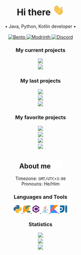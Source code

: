 <p>
  <h1 align="center"><b>Hi there <img src="https://github.com/aratakileo/static.pexty.xyz/blob/main/src/emoji/animated/waving_hand.gif?raw=true" height="35"/></b></h1>
</p>
<p align="center">
  <a>• Java, Python, Kotlin developer •</a>
  <br />
  <br />
  <a href="https://bento.me/aratakileo">
    <img src="https://img.shields.io/badge/Bento-768cff?style=for-the-badge&logo=bento&logoColor=ffffff" alt="Bento" />
  </a>
 <a href="https://modrinth.com/user/aratakileo">
    <img src="https://img.shields.io/badge/Modrinth-00AF5C?style=for-the-badge&logo=modrinth&logoColor=ffffff" alt="Modrinth" />
  </a>
 <a href="https://discord.gg/t5ZqftXG4b">
    <img src="https://img.shields.io/badge/Discord-7289da?style=for-the-badge&logo=discord&logoColor=ffffff" alt="Discord" />
  </a>
 
</p>

<h3 align="center">My current projects</h3>
<p align="center">
  <a href="https://github.com/aratakileo/emogg">
    <img align="" src="https://github-readme-stats.vercel.app/api/pin/?username=aratakileo&repo=emogg&theme=github_dark&ver=2" />
  </a>
  <br />
  <a href="https://github.com/aratakileo/elegantia">
    <img align="" src="https://github-readme-stats.vercel.app/api/pin/?username=aratakileo&repo=elegantia&theme=github_dark&ver=2" />
  </a>
</p>

<h3 align="center">My last projects</h3>
<p align="center">
  <a href="https://github.com/aratakileo/jime">
    <img align="" src="https://github-readme-stats.vercel.app/api/pin/?username=aratakileo&repo=jime&theme=github_dark" />
  </a>
  <br />
  <a href="https://github.com/aratakileo/suggestions-api">
    <img align="" src="https://github-readme-stats.vercel.app/api/pin/?username=aratakileo&repo=suggestions-api&theme=github_dark&ver=2" />
  </a>
  <br />
  <a href="https://github.com/aratakileo/pygex">
    <img align="" src="https://github-readme-stats.vercel.app/api/pin/?username=aratakileo&repo=pygex&theme=github_dark" />
  </a>
</p>

<h3 align="center">My favorite projects</h3>
<p align="center">
  <a href="https://github.com/aratakileo/emogg">
    <img align="" src="https://github-readme-stats.vercel.app/api/pin/?username=aratakileo&repo=emogg&theme=github_dark&ver=2" />
  </a>
  <br />
  <a href="https://github.com/aratakileo/pygex">
    <img align="" src="https://github-readme-stats.vercel.app/api/pin/?username=aratakileo&repo=pygex&theme=github_dark&ver=2" />
  </a>
  <br />
  <a href="https://github.com/aratakileo/quick-harvest-plugin">
    <img align="" src="https://github-readme-stats.vercel.app/api/pin/?username=aratakileo&repo=quick-harvest-plugin&theme=github_dark&ver=2" />
  </a>
  <br />
  <a href="https://github.com/aratakileo/AndroidFloatingWindowsEngine">
    <img align="" src="https://github-readme-stats.vercel.app/api/pin/?username=aratakileo&repo=AndroidFloatingWindowsEngine&theme=github_dark&ver=2" />
  </a>
</p>

<h2 align="center">About me <img src="https://github.com/aratakileo/static.pexty.xyz/blob/main/src/emoji/animated/sparkles.gif?raw=true" height="30"/></h2>
<p align="center">
Timezone: <code>GMT/UTC+3:00</code>
<br />
Pronouns: He/Him
</p>

<h3 align="center">Languages and Tools </h3>
<p align="center">
  <a href="https://www.python.org/">
    <img src="https://github.com/aratakileo/static.pexty.xyz/blob/main/src/icon/lang/python.png?raw=true" alt="Python" height="25"/>
  </a>
  <a href="https://www.jetbrains.com/pycharm/">
    <img src="https://github.com/aratakileo/static.pexty.xyz/blob/main/src/icon/program/pycharm.png?raw=true" alt="Pycharm" height="25"/>
  </a>
  <a href="https://docs.microsoft.com/en-us/dotnet/csharp/">
    <img src="https://github.com/aratakileo/static.pexty.xyz/blob/main/src/icon/lang/csharp.png?raw=true" alt="C#" height="25"/>
  </a>
  <a href="https://www.java.com/">
    <img src="https://github.com/aratakileo/static.pexty.xyz/blob/main/src/icon/lang/java.png?raw=true" alt="Java" height="25"/>
  </a>
  <a href="https://kotlinlang.org/">
    <img src="https://github.com/aratakileo/static.pexty.xyz/blob/main/src/icon/lang/kotlin.png?raw=true" alt="Kotlin" height="25"/>
  </a>
  <a href="https://www.jetbrains.com/idea/">
    <img src="https://github.com/aratakileo/static.pexty.xyz/blob/main/src/icon/program/intellij.png?raw=true" alt="IntelliJ" height="25"/>
  </a>
</p>

<h3 align="center">Statistics</h3>
<p align="center">
  <img src="http://github-readme-streak-stats.herokuapp.com?user=aratakileo&theme=black-ice&date_format=j%20M%5B%20Y%5D" width="360" />
  <br />
  <img src="https://github-readme-stats.vercel.app/api?username=aratakileo&show_icons=true&theme=github_dark&ver=2" width="360"/>
  <br />
  <img src="https://github-readme-stats.vercel.app/api/top-langs/?username=aratakileo&layout=compact&bg_color=0d1117&title_color=2a6ecb&text_color=ffffff&ver=2" width="360" />
</p>
